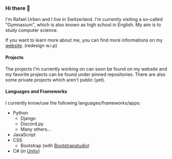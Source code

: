 ### Hi there 👋

I'm Rafael Urben and I live in Switzerland. I'm currently visiting a so-called "Gymnasium", which is also known as high school in English. 
My aim is to study computer science.

If you want to learn more about me, you can find more informations on my [website](https://rafaelurben.ch). (redesign w.i.p)

#### Projects

The projects I'm currently working on can soon be found on my website and my favorite projects can be found under pinned repositories. There are also some private projects which aren't public (yet).

#### Languages and Frameworks

I currently know/use the following languages/frameworks/apps:

- Python
  - Django
  - Discord.py
  - Many others...
- JavaScript
- CSS
  - Bootstrap (with [Bootstrapstudio](https://bootstrapstudio.io))
- C# (in [Unity](https://unity.com))
  
